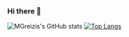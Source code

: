 ### Hi there 👋

<!--
**MGreizis/MGreizis** is a ✨ _special_ ✨ repository because its `README.md` (this file) appears on your GitHub profile.

Here are some ideas to get you started:

- 🔭 I’m currently working on ...
- 🌱 I’m currently learning ...
- 👯 I’m looking to collaborate on ...
- 🤔 I’m looking for help with ...
- 💬 Ask me about ...
- 📫 How to reach me: ...
- 😄 Pronouns: ...
- ⚡ Fun fact: ...
-->
![MGreizis's GitHub stats](https://github-readme-stats.vercel.app/api?username=mgreizis&count_private=true&show_icons=true&theme=dark#gh-dark-mode-only)
[![Top Langs](https://github-readme-stats.vercel.app/api/top-langs/?username=mgreizis&show_icons=true&theme=dark#gh-dark-mode-only)](https://github.com/anuraghazra/github-readme-stats)
